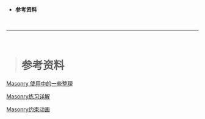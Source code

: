 

- **参考资料**



<br/>

***
<br/>

># 参考资料

[Masonry 使用中的一些整理](https://www.jianshu.com/p/a24dd8638d28)

[Masonry练习详解](https://www.cnblogs.com/XYQ-208910/p/5011483.html)

[Masonry约束动画](https://www.jianshu.com/p/52012b1326ee)
